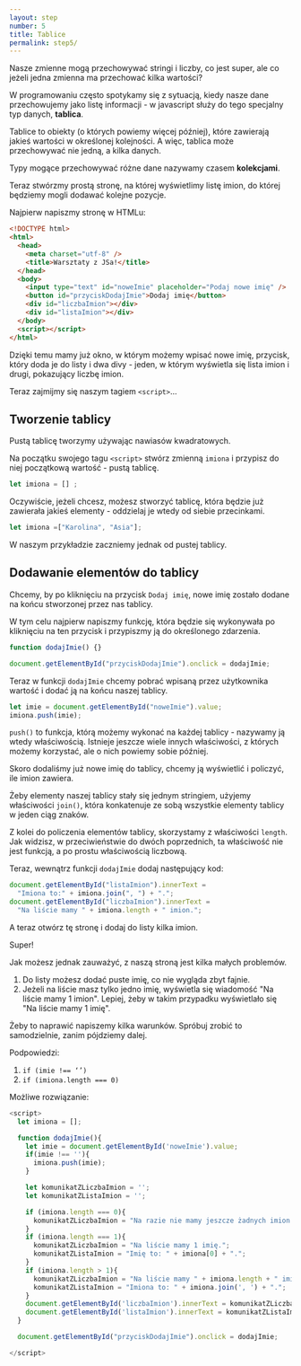 ```yaml
---
layout: step
number: 5
title: Tablice
permalink: step5/
---
```


Nasze zmienne mogą przechowywać stringi i liczby, co jest super, ale co jeżeli jedna zmienna ma przechować kilka wartości?

W programowaniu często spotykamy się z sytuacją, kiedy nasze dane przechowujemy jako listę informacji - w javascript służy do tego specjalny typ danych, **tablica**.

Tablice to obiekty (o których powiemy więcej później), które zawierają jakieś wartości w określonej kolejności. A więc, tablica może przechowywać nie jedną, a kilka danych.

Typy mogące przechowywać różne dane nazywamy czasem **kolekcjami**.

Teraz stwórzmy prostą stronę, na której wyświetlimy listę imion, do której będziemy mogli dodawać kolejne pozycje.

Najpierw napiszmy stronę w HTMLu:

```html
<!DOCTYPE html>
<html>
  <head>
    <meta charset="utf-8" />
    <title>Warsztaty z JSa!</title>
  </head>
  <body>
    <input type="text" id="noweImie" placeholder="Podaj nowe imię" />
    <button id="przyciskDodajImie">Dodaj imię</button>
    <div id="liczbaImion"></div>
    <div id="listaImion"></div>
  </body>
  <script></script>
</html>
```

Dzięki temu mamy już okno, w którym możemy wpisać nowe imię, przycisk, który doda je do listy i dwa divy - jeden, w którym wyświetla się lista imion i drugi, pokazujący liczbę imion.

Teraz zajmijmy się naszym tagiem `<script>`...

## Tworzenie tablicy

Pustą tablicę tworzymy używając nawiasów kwadratowych.

Na początku swojego tagu `<script>` stwórz zmienną `imiona` i przypisz do niej początkową wartość - pustą tablicę.

```Javascript
let imiona = [] ;
```

Oczywiście, jeżeli chcesz, możesz stworzyć tablicę, która będzie już zawierała jakieś elementy - oddzielaj je wtedy od siebie przecinkami.

```Javascript
let imiona =["Karolina", "Asia"];
```

W naszym przykładzie zaczniemy jednak od pustej tablicy.

## Dodawanie elementów do tablicy

Chcemy, by po kliknięciu na przycisk `Dodaj imię`, nowe imię zostało dodane na końcu stworzonej przez nas tablicy.

W tym celu najpierw napiszmy funkcję, która będzie się wykonywała po kliknięciu na ten przycisk i przypiszmy ją do określonego zdarzenia.

```javascript
function dodajImie() {}

document.getElementById("przyciskDodajImie").onclick = dodajImie;
```

Teraz w funkcji `dodajImie` chcemy pobrać wpisaną przez użytkownika wartość i dodać ją na końcu naszej tablicy.

```javascript
let imie = document.getElementById("noweImie").value;
imiona.push(imie);
```

`push()` to funkcja, którą możemy wykonać na każdej tablicy - nazywamy ją wtedy właściwością. Istnieje jeszcze wiele innych właściwości, z których możemy korzystać, ale o nich powiemy sobie później.

Skoro dodaliśmy już nowe imię do tablicy, chcemy ją wyświetlić i policzyć, ile imion zawiera.

Żeby elementy naszej tablicy stały się jednym stringiem, użyjemy właściwości `join()`, która konkatenuje ze sobą wszystkie elementy tablicy w jeden ciąg znaków.

Z kolei do policzenia elementów tablicy, skorzystamy z właściwości `length`. Jak widzisz, w przeciwieństwie do dwóch poprzednich, ta właściwość nie jest funkcją, a po prostu właściwością liczbową.

Teraz, wewnątrz funkcji `dodajImie` dodaj następujący kod:

```javascript
document.getElementById("listaImion").innerText =
  "Imiona to:" + imiona.join(", ") + ".";
document.getElementById("liczbaImion").innerText =
  "Na liście mamy " + imiona.length + " imion.";
```

A teraz otwórz tę stronę i dodaj do listy kilka imion.

Super!

Jak możesz jednak zauważyć, z naszą stroną jest kilka małych problemów.

1. Do listy możesz dodać puste imię, co nie wygląda zbyt fajnie.
2. Jeżeli na liście masz tylko jedno imię, wyświetla się wiadomość "Na liście mamy 1 imion". Lepiej, żeby w takim przypadku wyświetlało się "Na liście mamy 1 imię".

Żeby to naprawić napiszemy kilka warunków. Spróbuj zrobić to samodzielnie, zanim pójdziemy dalej.

Podpowiedzi:

1. `if (imie !== ‘’)`
2. `if (imiona.length === 0)`

Możliwe rozwiązanie:

```javascript
<script>
  let imiona = [];

  function dodajImie(){
    let imie = document.getElementById('noweImie').value;
    if(imie !== ''){
      imiona.push(imie);
    }

    let komunikatZLiczbaImion = '';
    let komunikatZListaImion = '';

    if (imiona.length === 0){
      komunikatZLiczbaImion = "Na razie nie mamy jeszcze żadnych imion.";
    }
    if (imiona.length === 1){
      komunikatZLiczbaImion = "Na liście mamy 1 imię.";
      komunikatZListaImion = "Imię to: " + imiona[0] + ".";
    }
    if (imiona.length > 1){
      komunikatZLiczbaImion = "Na liście mamy " + imiona.length + " imion.";
      komunikatZListaImion = "Imiona to: " + imiona.join(', ') + ".";
    }
    document.getElementById('liczbaImion').innerText = komunikatZLiczbaImion;
    document.getElementById('listaImion').innerText = komunikatZListaImion;
  }

  document.getElementById("przyciskDodajImie").onclick = dodajImie;

</script>
```
